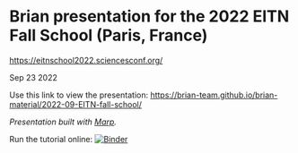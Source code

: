 # Brian presentation for the 2022 EITN Fall School (Paris, France)

https://eitnschool2022.sciencesconf.org/

Sep 23 2022

Use this link to view the presentation:
https://brian-team.github.io/brian-material/2022-09-EITN-fall-school/

*Presentation built with [Marp](https://marp.app/).*

Run the tutorial online: [![Binder](https://mybinder.org/badge_logo.svg)](https://mybinder.org/v2/gh/brian-team/brian-material/HEAD?labpath=2022-09-EITN-fall-school%2Finteractive-tutorial.ipynb)
